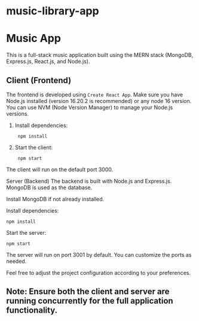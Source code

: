 # music-library-app


# Music App

This is a full-stack music application built using the MERN stack (MongoDB, Express.js, React.js, and Node.js).

## Client (Frontend)

The frontend is developed using `Create React App`. Make sure you have Node.js installed (version 16.20.2 is recommended) or any node 16 version. You can use NVM (Node Version Manager) to manage your Node.js versions. 

1. Install dependencies:

        npm install

2. Start the client:

        npm start

The client will run on the default port 3000.

Server (Backend)
The backend is built with Node.js and Express.js. MongoDB is used as the database.

Install MongoDB if not already installed.

Install dependencies:

    npm install

Start the server:

    npm start

The server will run on port 3001 by default. You can customize the ports as needed.

Feel free to adjust the project configuration according to your preferences.

## Note: Ensure both the client and server are running concurrently for the full application functionality.






